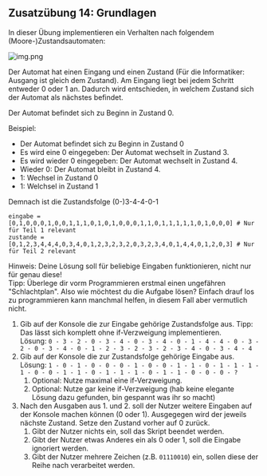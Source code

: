 ## Zusatzübung 14: Grundlagen

In dieser Übung implementieren ein Verhalten nach folgendem (Moore-)Zustandsautomaten:

![img.png](img/Zustandsgraph.png)

Der Automat hat einen Eingang und einen Zustand (Für die Informatiker: Ausgang ist gleich dem Zustand).
Am Eingang liegt bei jedem Schritt entweder 0 oder 1 an.
Dadurch wird entschieden, in welchem Zustand sich der Automat als nächstes befindet.

Der Automat befindet sich zu Beginn in Zustand 0.

Beispiel:
- Der Automat befindet sich zu Beginn in Zustand 0
- Es wird eine 0 eingegeben: Der Automat wechselt in Zustand 3.
- Es wird wieder 0 eingegeben: Der Automat wechselt in Zustand 4.
- Wieder 0: Der Automat bleibt in Zustand 4.
- 1: Wechsel in Zustand 0
- 1: Welchsel in Zustand 1

Demnach ist die Zustandsfolge (0-)3-4-4-0-1

```pycon
eingabe = [0,1,0,0,0,1,0,0,1,1,1,0,1,0,1,0,0,0,1,1,0,1,1,1,1,1,0,1,0,0,0] # Nur für Teil 1 relevant
zustande = [0,1,2,3,4,4,4,0,3,4,0,1,2,3,2,3,2,0,3,2,3,4,0,1,4,4,0,1,2,0,3] # Nur für Teil 2 relevant
```

Hinweis: Deine Lösung soll für beliebige Eingaben funktionieren, nicht nur für genau diese!\
Tipp: Überlege dir vorm Programmieren erstmal einen ungefähren "Schlachtplan".
Also wie möchtest du die Aufgabe lösen?
Einfach drauf los zu programmieren kann manchmal helfen, in diesem Fall aber vermutlich nicht.

1. Gib auf der Konsole die zur Eingabe gehörige Zustandsfolge aus.
Tipp: Das lässt sich komplett ohne if-Verzweigung implementieren.\
Lösung: `0 - 3 - 2 - 0 - 3 - 4 - 0 - 3 - 4 - 0 - 1 - 4 - 4 - 0 - 3 - 2 - 0 - 3 - 4 - 0 - 1 - 2 - 3 - 2 - 3 - 2 - 3 - 4 - 0 - 3 - 4 - 4`
2. Gib auf der Konsole die zur Zustandsfolge gehörige Eingabe aus.\
Lösung: `1 - 0 - 1 - 0 - 0 - 0 - 1 - 0 - 0 - 1 - 1 - 0 - 1 - 1 - 1 - 1 - 0 - 0 - 1 - 1 - 0 - 1 - 1 - 1 - 0 - 1 - 1 - 0 - 0 - 0 - ?`
   1. Optional: Nutze maximal eine if-Verzweigung.
   2. Optional: Nutze gar keine if-Verzweigung (hab keine elegante Lösung dazu gefunden, bin gespannt was ihr so macht)
3. Nach den Ausgaben aus 1. und 2. soll der Nutzer weitere Eingaben auf der Konsole machen können (0 oder 1).
Ausgegegen wird der jeweils nächste Zustand. Setze den Zustand vorher auf 0 zurück.
   1. Gibt der Nutzer nichts ein, soll das Skript beendet werden.
   2. Gibt der Nutzer etwas Anderes ein als 0 oder 1, soll die Eingabe ignoriert werden.
   3. Gibt der Nutzer mehrere Zeichen (z.B. `01110010`) ein, sollen diese der Reihe nach verarbeitet werden.
